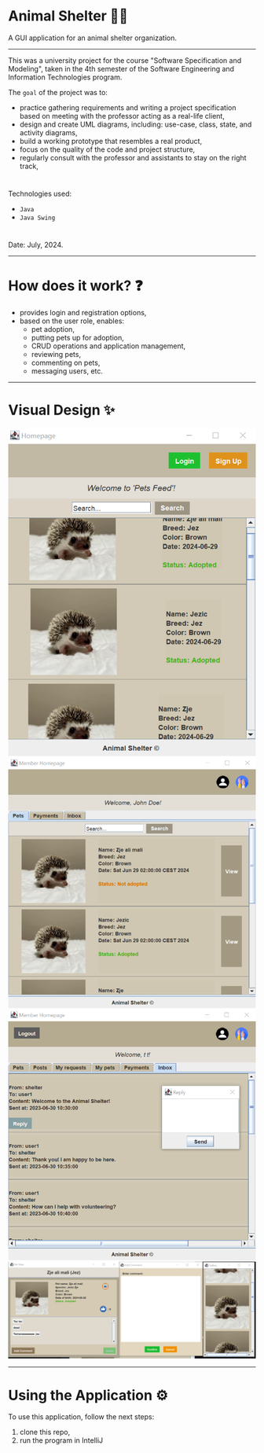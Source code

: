 # Animal Shelter 🦔🐾

A GUI application for an animal shelter organization.

---

This was a university project for the course "Software Specification and Modeling", taken in the 4th semester of the Software Engineering and Information Technologies program.

The ``goal`` of the project was to:
- practice gathering requirements and writing a project specification based on meeting with the professor acting as a real-life client,
- design and create UML diagrams, including: use-case, class, state, and activity diagrams,
- build a working prototype that resembles a real product,
- focus on the quality of the code and project structure,
- regularly consult with the professor and assistants to stay on the right track,
#
Technologies used: 
- ``Java``
- ``Java Swing``
#
Date: July, 2024.

---

# How does it work? ❓
- provides login and registration options,
- based on the user role, enables:
  - pet adoption,
  - putting pets up for adoption,
  - CRUD operations and application management,
  - reviewing pets,
  - commenting on pets,
  - messaging users, etc.

---

# Visual Design ✨
![Screenshot](screenshot1.png)
![Screenshot](screenshot2.png)
![Screenshot](screenshot3.png)
![Screenshot](screenshot4.png)

---

# Using the Application ⚙️

To use this application, follow the next steps:
1) clone this repo,
2) run the program in IntelliJ
